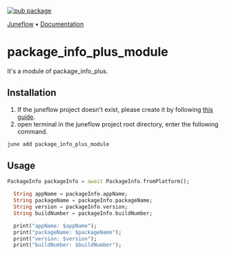 [![pub package](https://img.shields.io/pub/v/package_info_plus_module.svg)](https://pub.dartlang.org/packages/package_info_plus_module)

<p>
  <a href="https://github.com/melodysdreamj/juneflow">Juneflow</a> •
  <a href="https://doc.juneflow.org/get-started">Documentation</a>
</p>

# package_info_plus_module
It's a module of package_info_plus.

##  Installation
1. If the juneflow project doesn't exist, please create it by following [this guide](https://doc.juneflow.org/get-started).
2. open terminal in the juneflow project root directory, enter the following command.
 ```bash
 june add package_info_plus_module
 ```

## Usage
```dart
PackageInfo packageInfo = await PackageInfo.fromPlatform();

  String appName = packageInfo.appName;
  String packageName = packageInfo.packageName;
  String version = packageInfo.version;
  String buildNumber = packageInfo.buildNumber;

  print("appName: $appName");
  print("packageName: $packageName");
  print("version: $version");
  print("buildNumber: $buildNumber");
```
